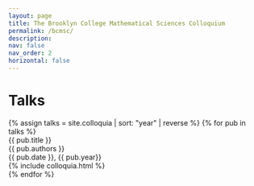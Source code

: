 ```yaml
---
layout: page
title: The Brooklyn College Mathematical Sciences Colloquium
permalink: /bcmsc/
description: 
nav: false
nav_order: 2
horizontal: false
---
```

<!-- pages/bcmsc.md -->

<h1 class="mt-4">Talks</h1>
{% assign talks = site.colloquia | sort: "year" | reverse %}
{% for pub in talks %}
<div class="pubitem">
  <div class="pubtitle">{{ pub.title }}</div>
  <div class="pubauthors">{{ pub.authors }}</div>
  <div class="pubinfo">{{ pub.date }}, {{ pub.year}}</div>
  {% include colloquia.html %}
</div>
{% endfor %}
